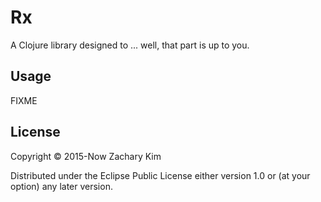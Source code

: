 # Rx

A Clojure library designed to ... well, that part is up to you.

## Usage

FIXME

## License

Copyright © 2015-Now Zachary Kim

Distributed under the Eclipse Public License either version 1.0 or (at
your option) any later version.

